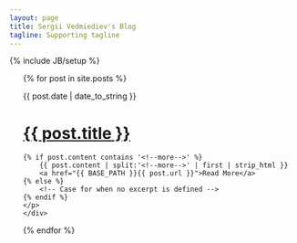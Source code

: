 ```yaml
---
layout: page
title: Sergii Vedmiediev's Blog
tagline: Supporting tagline
---
```

{% include JB/setup %}

<ul class="posts">
  {% for post in site.posts %}
  <div>
    <p><span>{{ post.date | date_to_string }}</span></p> 
	<h1> <a href="{{ BASE_PATH }}{{ post.url }}">{{ post.title }}</a></h1>
	<p>
	
	{% if post.content contains '<!--more-->' %}
		{{ post.content | split:'<!--more-->' | first | strip_html }}
		<a href="{{ BASE_PATH }}{{ post.url }}">Read More</a>
	{% else %}
		<!-- Case for when no excerpt is defined -->
	{% endif %}
	</p>
	</div>
  {% endfor %}
</ul>


